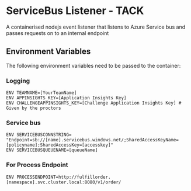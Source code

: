 # ServiceBus Listener - TACK

A containerised nodejs event listener that listens to Azure Service bus and passes requests on to an internal endpoint

## Environment Variables

The following environment variables need to be passed to the container:

### Logging
```
ENV TEAMNAME=[YourTeamName]
ENV APPINSIGHTS_KEY=[Application Insights Key]
ENV CHALLENGEAPPINSIGHTS_KEY=[Challenge Application Insights Key] # Given by the proctors
```
### Service bus
```
ENV SERVICEBUSCONNSTRING= "Endpoint=sb://[name].servicebus.windows.net/;SharedAccessKeyName=[policyname];SharedAccessKey=[accesskey]"
ENV SERVICEBUSQUEUENAME=[queueName]
```
### For Process Endpoint
```
ENV PROCESSENDPOINT=http://fulfillorder.[namespace].svc.cluster.local:8080/v1/order/
```
